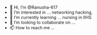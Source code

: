 - 👋 Hi, I’m @Ranusha-617
- 👀 I’m interested in ... networking hacking, 
- 🌱 I’m currently learning ... nursing in IIHS
- 💞️ I’m looking to collaborate on ...
- 📫 How to reach me ...

<!---
Ranusha-617/Ranusha-617 is a ✨ special ✨ repository because its `README.md` (this file) appears on your GitHub profile.
You can click the Preview link to take a look at your changes.
--->
